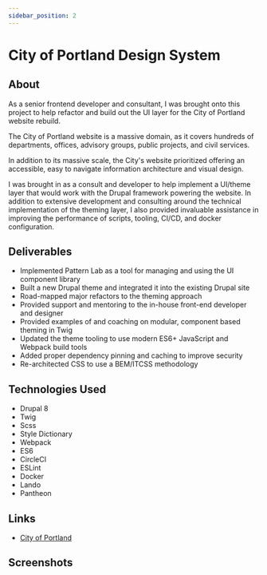 ```yaml
---
sidebar_position: 2
---
```


# City of Portland Design System

## About

As a senior frontend developer and consultant, I was brought onto this project to help refactor and build out the UI
layer for the City of Portland website rebuild.

The City of Portland website is a massive domain, as it covers hundreds of departments, offices, advisory groups,
public projects, and civil services.

In addition to its massive scale, the City's website prioritized offering an accessible, easy to navigate
information architecture and visual design.

I was brought in as a consult and developer to help implement a UI/theme layer that would work with the Drupal
framework powering the website. In addition to extensive development and consulting around the technical
implementation of the theming layer, I also provided invaluable assistance in improving the performance of scripts,
tooling, CI/CD, and docker configuration.

## Deliverables

- Implemented Pattern Lab as a tool for managing and using the UI component library
- Built a new Drupal theme and integrated it into the existing Drupal site
- Road-mapped major refactors to the theming approach
- Provided support and mentoring to the in-house front-end developer and designer
- Provided examples of and coaching on modular, component based theming in Twig
- Updated the theme tooling to use modern ES6+ JavaScript and Webpack build tools
- Added proper dependency pinning and caching to improve security
- Re-architected CSS to use a BEM/ITCSS methodology

## Technologies Used

- Drupal 8
- Twig
- Scss
- Style Dictionary
- Webpack
- ES6
- CircleCI
- ESLint
- Docker
- Lando
- Pantheon

## Links

- [City of Portland](https://www.portland.gov/)

## Screenshots

[//]: # (![City of Portland]&#40;/img/cop-1.jpg&#41;)
[//]: # (![City of Portland]&#40;/img/cop-2.jpg&#41;)
[//]: # (![City of Portland]&#40;/img/cop-3.jpg&#41;)